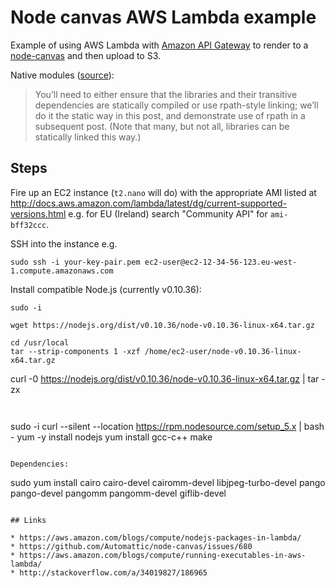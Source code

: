 # Node canvas AWS Lambda example

Example of using AWS Lambda with [Amazon API Gateway](https://aws.amazon.com/api-gateway/) to render to a [node-canvas](https://github.com/Automattic/node-canvas) and then upload to S3.

Native modules ([source](https://aws.amazon.com/blogs/compute/nodejs-packages-in-lambda/)):

> You’ll need to either ensure that the libraries and their transitive dependencies are statically compiled or use rpath-style linking; we’ll do it the static way in this post, and demonstrate use of rpath in a subsequent post. (Note that many, but not all, libraries can be statically linked this way.)

## Steps

Fire up an EC2 instance (`t2.nano` will do) with the appropriate AMI listed at http://docs.aws.amazon.com/lambda/latest/dg/current-supported-versions.html e.g. for EU (Ireland) search "Community API" for `ami-bff32ccc`.

SSH into the instance e.g.

```
sudo ssh -i your-key-pair.pem ec2-user@ec2-12-34-56-123.eu-west-1.compute.amazonaws.com
```

Install compatible Node.js (currently v0.10.36):

```
sudo -i

wget https://nodejs.org/dist/v0.10.36/node-v0.10.36-linux-x64.tar.gz

cd /usr/local
tar --strip-components 1 -xzf /home/ec2-user/node-v0.10.36-linux-x64.tar.gz
```

curl -0 https://nodejs.org/dist/v0.10.36/node-v0.10.36-linux-x64.tar.gz | tar -zx
```


```
sudo -i
curl --silent --location https://rpm.nodesource.com/setup_5.x | bash -
yum -y install nodejs
yum install gcc-c++ make
```

Dependencies:

```
sudo yum install cairo cairo-devel cairomm-devel libjpeg-turbo-devel pango pango-devel pangomm pangomm-devel giflib-devel
```

## Links

* https://aws.amazon.com/blogs/compute/nodejs-packages-in-lambda/
* https://github.com/Automattic/node-canvas/issues/680
* https://aws.amazon.com/blogs/compute/running-executables-in-aws-lambda/
* http://stackoverflow.com/a/34019827/186965
